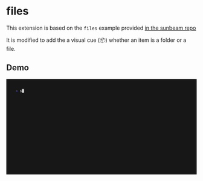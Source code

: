 # files

This extension is based on the `files` example provided [in the sunbeam repo](https://github.com/pomdtr/sunbeam/tree/c1d479db4e83be553e015f1bdb372ad2c8bf85bc/docs/examples/file-browser)

It is modified to add the a visual cue (📦) whether an item is a folder or a file.

## Demo

![Alt text](demo.gif)
